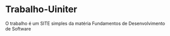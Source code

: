 # Trabalho-Uiniter
O trabalho é um SITE simples da matéria Fundamentos de Desenvolvimento de Software
